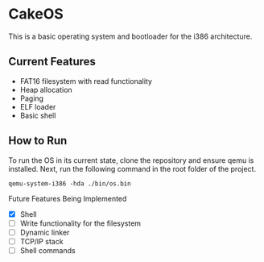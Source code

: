 # CakeOS
This is a basic operating system and bootloader for the i386 architecture. 

## Current Features
* FAT16 filesystem with read functionality
* Heap allocation
* Paging
* ELF loader
* Basic shell

## How to Run
To run the OS in its current state, clone the repository and ensure qemu is installed. Next, run the following command in the root folder of the project.
```
qemu-system-i386 -hda ./bin/os.bin
```

Future Features Being Implemented
- [x] Shell
- [ ] Write functionality for the filesystem
- [ ] Dynamic linker
- [ ] TCP/IP stack
- [ ] Shell commands
